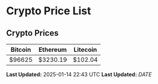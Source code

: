 # Crypto Price List

## Crypto Prices
| Bitcoin | Ethereum | Litecoin |
| ------- | -------- | -------- |
| $96625 | $3230.19 | $102.04 |
**Last Updated:** 2025-01-14 22:43 UTC
**Last Updated:** $DATE$
